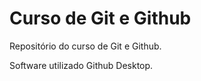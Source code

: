 # Curso de Git e Github
 Repositório do curso de Git e Github.
 
 Software  utilizado Github Desktop.
